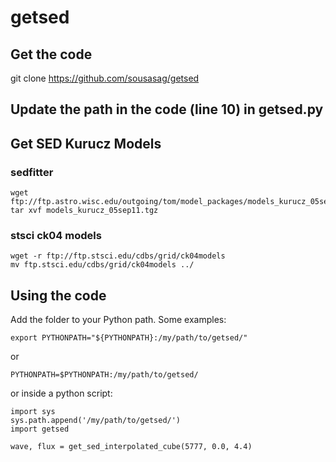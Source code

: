 # getsed

## Get the code

git clone https://github.com/sousasag/getsed

## Update the path in the code (line 10) in getsed.py


## Get SED Kurucz Models

### sedfitter

```
wget ftp://ftp.astro.wisc.edu/outgoing/tom/model_packages/models_kurucz_05sep11.tgz
tar xvf models_kurucz_05sep11.tgz
```

### stsci ck04 models
```
wget -r ftp://ftp.stsci.edu/cdbs/grid/ck04models
mv ftp.stsci.edu/cdbs/grid/ck04models ../
```

## Using the code

Add the folder to your Python path.
Some examples:
```
export PYTHONPATH="${PYTHONPATH}:/my/path/to/getsed/"
```
or
```
PYTHONPATH=$PYTHONPATH:/my/path/to/getsed/
```
or inside a python script:
```
import sys
sys.path.append('/my/path/to/getsed/')
import getsed

wave, flux = get_sed_interpolated_cube(5777, 0.0, 4.4)
```

